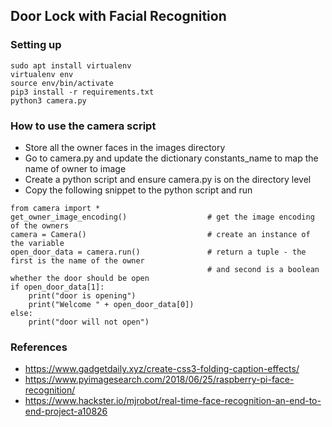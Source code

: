 ## Door Lock with Facial Recognition

### Setting up
```
sudo apt install virtualenv
virtualenv env
source env/bin/activate
pip3 install -r requirements.txt
python3 camera.py
```

### How to use the camera script
- Store all the owner faces in the images directory
- Go to camera.py and update the dictionary constants_name to map the name of owner to image
- Create a python script and ensure camera.py is on the directory level
- Copy the following snippet to the python script and run
```
from camera import *
get_owner_image_encoding()                  # get the image encoding of the owners
camera = Camera()                           # create an instance of the variable
open_door_data = camera.run()               # return a tuple - the first is the name of the owner 
                                            # and second is a boolean whether the door should be open 
if open_door_data[1]:
    print("door is opening")
    print("Welcome " + open_door_data[0])
else:
    print("door will not open")
```


### References
- https://www.gadgetdaily.xyz/create-css3-folding-caption-effects/
- https://www.pyimagesearch.com/2018/06/25/raspberry-pi-face-recognition/
- https://www.hackster.io/mjrobot/real-time-face-recognition-an-end-to-end-project-a10826

